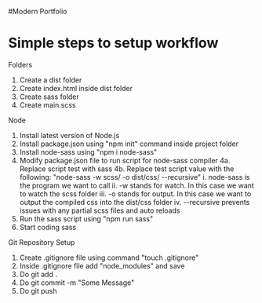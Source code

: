#Modern Portfolio

# Simple steps to setup workflow

Folders

1. Create a dist folder
2. Create index.html inside dist folder
3. Create sass folder
4. Create main.scss

Node

1. Install latest version of Node.js
2. Install package.json using "npm init" command inside project folder
3. Install node-sass using "npm i node-sass"
4. Modify package.json file to run script for node-sass compiler
   4a. Replace script test with sass
   4b. Replace test script value with the following: "node-sass -w scss/ -o dist/css/ --recursive"
   i. node-sass is the program we want to call
   ii. -w stands for watch. In this case we want to watch the scss folder
   iii. -o stands for output. In this case we want to output the compiled css into the dist/css folder
   iv. --recursive prevents issues with any partial scss files and auto reloads
5. Run the sass script using "npm run sass"
6. Start coding sass

Git Repository Setup

1. Create .gitignore file using command "touch .gitignore"
2. Inside .gitignore file add "node_modules" and save
3. Do git add .
4. Do git commit -m "Some Message"
5. Do git push
